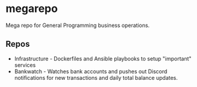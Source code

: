 # megarepo
Mega repo for General Programming business operations.

## Repos
* Infrastructure - Dockerfiles and Ansible playbooks to setup "important" services
* Bankwatch - Watches bank accounts and pushes out Discord notifications for new transactions and daily total balance updates.
